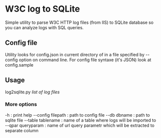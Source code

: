 # W3C log to SQLite

Simple utility to parse W3C HTTP log files (from IIS) to SQLite database so you can analyze logs with SQL queries.

## Config file
Utility looks for config.json in current directory of in a file specified by --config option on command line. For config file syntaxe (it's JSON) look at config.sample

## Usage
log2sqlite.py *list of log files*

### More options
-h
: print help
--config filepath
: path to config file
--db dbname
: path to sqlite file
--table tablename
: name of a table where logs will be imported to
--qpar queryparam
: name of url query parametr which will be extracted to separate column
